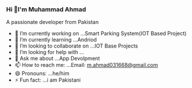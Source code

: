 ### Hi 👋I'm Muhammad Ahmad

A passionate developer from Pakistan

- 🔭 I’m currently working on ...Smart Parking System(IOT Based Project)
- 🌱 I’m currently learning ...Andriod
- 👯 I’m looking to collaborate on ...IOT Base Projects
- 🤔 I’m looking for help with ...
- 💬 Ask me about ...App Devolpment
- 📫 How to reach me: ...Email: m.ahmad031668@gmail.com
- 😄 Pronouns: ...he/him
- ⚡ Fun fact: ...i am Pakistani
